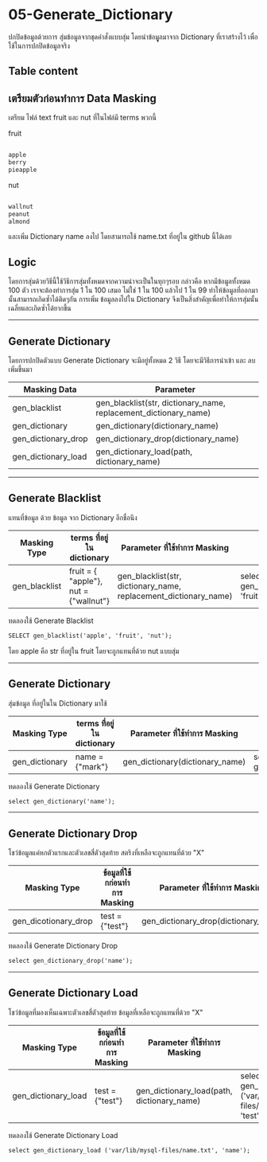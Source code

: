 # 05-Generate_Dictionary
ปกปิดข้อมูลด้วยการ สุ่มข้อมูลจากชุดคำสั่งแบบสุ่ม โดยนำข้อมููลมาจาก Dictionary ที่เราสร้างไว้ เพื่อใช้ในการปกปิดข้อมูลจริง

## Table content


    
## เตรียมตัวก่อนทำการ Data Masking

เตรียม ไฟล์ text fruit และ nut ที่ในไฟล์มี terms พวกนี้

fruit
```bash

apple
berry
pieapple

```

nut
```bash

wallnut
peanut
almond

```
และเพิ่ม Dictionary name ลงไป โดยสามารถใช้ name.txt ที่อยู่ใน github นี้ได้เลย

## Logic
โดยการสุ่มด้วยวิธีนี้ใช้วิธีการสุ่มทั้งหมดจากความน่าจะเป็นในทุกๆรอบ กล่าวคือ หากมีข้อมูลทั้งหมด 100 ตัว เราจะต้องทำการสุ่ม 1 ใน 100 เสมอ ไม่ใช่ 1 ใน 100 แล้วไป 1 ใน 99 ทำให้ข้อมูลที่ออกมานั้นสามารถเกิดซ้ำได้ติดๆกัน การเพิ่ม ข้อมูลลงไปใน Dictionary จึงเป็นสิ่งสำคัญเพื่อทำให้การสุ่มนั้น เฉลี่ยและเกิดซ้ำได้ยากขึ้น 

---

## Generate Dictionary
โดยการปกปิดตัวแบบ Generate Dictionary จะมีอยู่ทั้งหมด 2 วิธี โดยจะมีวิธีการนำเข้า และ ลบ เพิ่มขึ้นมา

|Masking Data  | Parameter |
|--------------|-------------|
|gen_blacklist| gen_blacklist(str, dictionary_name, replacement_dictionary_name) |
|gen_dictionary| gen_dictionary(dictionary_name) |
|gen_dictionary_drop| gen_dictionary_drop(dictionary_name) |
|gen_dictionary_load| gen_dictionary_load(path, dictionary_name)|


---
## Generate Blacklist
แทนที่ข้อมูล ด้วย ข้อมูล จาก Dictionary อีกชื่อนึง

|Masking Type|terms ที่อยู่ใน dictionary|Parameter ที่ใช้ทำการ Masking|Code|Expected Result|
|------------|----------------------|--------------------------|----|---------------|
|gen_blacklist|fruit = { "apple"}, nut = {"wallnut"}|gen_blacklist(str, dictionary_name, replacement_dictionary_name)|select gen_blacklist('apple', 'fruit', 'nut');|wallnut|

ทดลองใช้ Generate Blacklist

``````markdown
SELECT gen_blacklist('apple', 'fruit', 'nut');
``````
โดย apple คือ str ที่อยู่ใน fruit โดยจะถูกแทนที่ด้วย nut แบบสุ่ม

---
## Generate Dictionary
สุ่มข้อมูล ที่อยู่ในใน Dictionary มาใช้

|Masking Type|terms ที่อยู่ใน dictionary|Parameter ที่ใช้ทำการ Masking|Code|Expected Result|
|------------|----------------------|--------------------------|----|---------------|
|gen_dictionary|name = {"mark"}|gen_dictionary(dictionary_name)|select gen_dictionary('name');|mark|

ทดลองใช้ Generate Dictionary
``````markdown
select gen_dictionary('name');
``````

---
## Generate Dictionary Drop
โชว์ข้อมูลแค่หกตัวแรกและตัวเลขสี่ตัวสุดท้าย สตริงที่เหลือจะถูกแทนที่ด้วย "X"

|Masking Type|ข้อมูลที่ใช้กก่อนทำการ Masking|Parameter ที่ใช้ทำการ Masking|Code|Expected Result|
|------------|------------------------|-------------------------|----|---------------|
|gen_dicotionary_drop|test = {"test"}|gen_dictionary_drop(dictionary_name)|select gen_dictionary_drop('test');|Dictionary removed| 

ทดลองใช้ Generate Dictionary Drop
``````markdown
select gen_dictionary_drop('name');
``````

---
## Generate Dictionary Load
โชว์ข้อมูลที่มองเห็นเฉพาะตัวเลขสี่ตัวสุดท้าย ข้อมูลที่เหลือจะถูกแทนที่ด้วย "X"

|Masking Type|ข้อมูลที่ใช้กก่อนทำการ Masking|Parameter ที่ใช้ทำการ Masking|Code|Expected Result|
|------------|------------------------|-------------------------|----|---------------|
|gen_dictionary_load|test = {"test"}|gen_dictionary_load(path, dictionary_name)|select gen_dictionary_load ('var/lib/mysql-files/test.txt', 'test');|Dictionary| 

ทดลองใช้ Generate Dictionary Load

``````markdown
select gen_dictionary_load ('var/lib/mysql-files/name.txt', 'name');
``````
